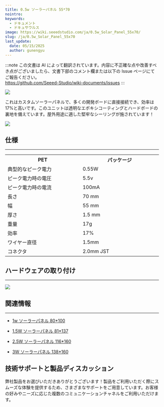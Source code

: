 ```yaml
---
title: 0.5w ソーラーパネル 55*70
nointro:
keywords:
  - ドキュメント
  - ドキュサウルス
image: https://wiki.seeedstudio.com/ja/0.5w_Solar_Panel_55x70/
slug: /ja/0.5w_Solar_Panel_55x70
last_update:
  date: 05/15/2025
  author: gunengyu
---
```

:::note
この文書は AI によって翻訳されています。内容に不正確な点や改善すべき点がございましたら、文書下部のコメント欄または以下の Issue ページにてご報告ください。  
https://github.com/Seeed-Studio/wiki-documents/issues
:::

![](https://files.seeedstudio.com/wiki/0.5w_Solar_Panel_55x70/img/solars.jpg)

これはカスタムソーラーパネルで、多くの開発ボードに直接接続でき、効率は17%と高いです。このユニットは透明なエポキシコーティングとハードボードの裏地を備えています。屋外用途に適した堅牢なシーリングが施されています！

[![](https://files.seeedstudio.com/wiki/Seeed-WiKi/docs/images/300px-Get_One_Now_Banner-ragular.png)](https://www.seeedstudio.com/0-5W-Solar-Panel-55x70-p-632.html)

## 仕様

---
<table>
<tr>
<th>PET</th>
<th>パッケージ</th>
</tr>
<tr>
<td width="400px"> 典型的なピーク電力</td>
<td width="400px"> 0.55W</td>
</tr>
<tr>
<td> ピーク電力時の電圧</td>
<td> 5.5v</td>
</tr>
<tr>
<td> ピーク電力時の電流</td>
<td> 100mA</td>
</tr>
<tr>
<td> 長さ</td>
<td> 70 mm</td>
</tr>
<tr>
<td> 幅</td>
<td> 55 mm</td>
</tr>
<tr>
<td> 厚さ</td>
<td> 1.5 mm</td>
</tr>
<tr>
<td> 重量</td>
<td> 17g</td>
</tr>
<tr>
<td> 効率</td>
<td> 17%</td>
</tr>
<tr>
<td> ワイヤー直径</td>
<td> 1.5mm</td>
</tr>
<tr>
<td> コネクタ</td>
<td> 2.0mm JST</td>
</tr>
</table>

## ハードウェアの取り付け

---
![](https://files.seeedstudio.com/wiki/0.5w_Solar_Panel_55x70/img/0.5wsolarpanel.JPG)

## 関連情報

---

* [1w ソーラーパネル 80*100](/ja/1w_Solar_Panel_80x100 "1w ソーラーパネル 80*100")

* [1.5W ソーラーパネル 81*137](/ja/1.5W_Solar_Panel_81x137   "1.5W ソーラーパネル 81*137")

* [2.5W ソーラーパネル 116*160](/ja/2.5W_Solar_Panel_116x160 "2.5W ソーラーパネル 116*160")

* [3W ソーラーパネル 138*160](/ja/3W_Solar_Panel_138x160 "3W ソーラーパネル 138*160")

## 技術サポートと製品ディスカッション

弊社製品をお選びいただきありがとうございます！製品をご利用いただく際にスムーズな体験を提供するため、さまざまなサポートをご用意しています。お客様の好みやニーズに応じた複数のコミュニケーションチャネルをご利用いただけます。

<div class="button_tech_support_container">
<a href="https://forum.seeedstudio.com/" class="button_forum"></a> 
<a href="https://www.seeedstudio.com/contacts" class="button_email"></a>
</div>

<div class="button_tech_support_container">
<a href="https://discord.gg/eWkprNDMU7" class="button_discord"></a> 
<a href="https://github.com/Seeed-Studio/wiki-documents/discussions/69" class="button_discussion"></a>
</div>